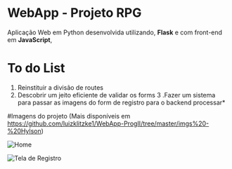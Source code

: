 # WebApp - Projeto RPG

Aplicação Web em Python desenvolvida utilizando, **Flask** e com front-end em **JavaScript**,

# To do List
1. Reinstituir a divisão de routes
2. Descobrir um jeito eficiente de validar os forms
3 .Fazer um sistema para passar as imagens do form de registro para o backend processar*

#Imagens do projeto
(Mais disponíveis em https://github.com/luizklitzke1/WebApp-ProgII/tree/master/imgs%20-%20Hylson)

![Home](https://i.ibb.co/zHtN7Rv/home-frontend1.png)

![Tela de Registro](https://i.ibb.co/5kVXFFC/registro-frontend2.png)
